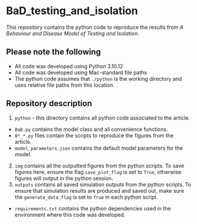 # BaD_testing_and_isolation
This repository contains the python code to reproduce the results from *A Behaviour and Disease Model of Testing and Isolation*.

## Please note the following

- All code was developed using Python 3.10.12
- All code was developed using Mac-standard file paths
- The python code assumes that `./python` is the working directory and uses relative file paths from this location.

## Repository description

1. `python` - this directory contains all python code associated to the article.
  - `BaD.py` contains the model class and all convenience functions.
  - `0*_*.py` files contain the scripts to reproduce the figures from the article.
  - `model_parameters.json` contains the default model parameters for the model.
2. `img` contains all the outputted figures from the python scripts.  To save figures here, ensure the flag `save_plot_flag` is set to `True`, otherwise figures will output in the python session.
3. `outputs` contains all saved simulation outputs from the python scripts.  To ensure that simulation results are produced and saved out, make sure the `generate_data_flag` is set to `True` in each python script.
- `requirements.txt` contains the python dependencies used in the environment where this code was developed.

